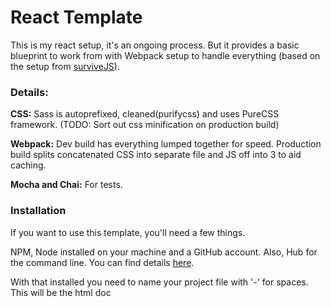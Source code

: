 # React Template

This is my react setup, it's an ongoing process. But it provides a basic blueprint to work from with Webpack setup to handle everything (based on the setup from [surviveJS](http://survivejs.com/webpack/introduction/)).

### Details:

**CSS:** Sass is autoprefixed, cleaned(purifycss) and uses PureCSS framework. (TODO: Sort out css minification on production build)

**Webpack:** Dev build has everything lumped together for speed. Production build splits concatenated CSS into separate file and JS off into 3 to aid caching.

**Mocha and Chai:** For tests.

### Installation

If you want to use this template, you'll need a few things.

NPM, Node installed on your machine and a GitHub account. Also, Hub for the command line. You can find details [here](https://hub.github.com/).

With that installed you need to name your project file with '-' for spaces. This will be the html doc <title> and also the name
of your github repo.

While in your project folder, clone this repo then in your terminal/command line 'npm run setup'.
This installs all the require packages, inits GIT, makes the initial commit and pushes it to GitHub.

### Scripts

'npm run setup' => sets up the project, detailed above.

'npm start' => runs the dev server. Available on localhost/8080 and will refresh automatically.

'npm test' => to run your test suite.

'npm run build' => will make your production build in a separate build folder. (you can run 'webpack -p' in the terminal instead but I'm not a fan of the output);

'npm run stats' => will produce a stats file for use [here](https://webpack.github.io/analyse/)....apparently....it's never worked for me.
